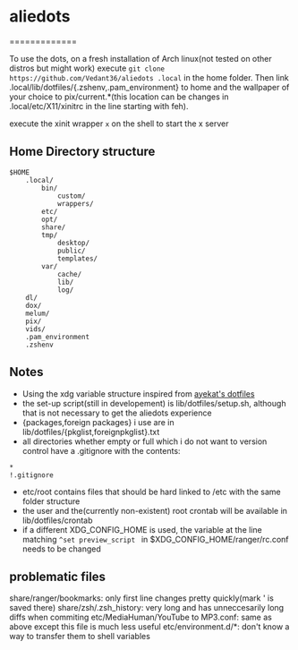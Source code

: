 # aliedots
=============

To use the dots, on a fresh installation of Arch linux(not tested on other distros but might work) execute
`git clone https://github.com/Vedant36/aliedots .local`
in the home folder. Then link .local/lib/dotfiles/{.zshenv,.pam_environment} to home and the wallpaper of your choice to pix/current.*(this location can be changes in .local/etc/X11/xinitrc in the line starting with feh).

execute the xinit wrapper `x` on the shell to start the x server

## Home Directory structure
```
$HOME
	.local/
		bin/
			custom/
			wrappers/
		etc/
		opt/
		share/
		tmp/
			desktop/
			public/
			templates/
		var/
			cache/
			lib/
			log/
	dl/
	dox/
	melum/
	pix/
	vids/
	.pam_environment
	.zshenv
```

## Notes
- Using the xdg variable structure inspired from [ayekat's dotfiles](https://github.com/ayekat/dotfiles)
- the set-up script(still in developement) is lib/dotfiles/setup.sh, although that is not necessary to get the aliedots experience
- {packages,foreign packages} i use are in lib/dotfiles/{pkglist,foreignpkglist}.txt
- all directories whether empty or full which i do not want to version control have a .gitignore with the contents:
```git
*
!.gitignore
```
- etc/root contains files that should be hard linked to /etc with the same folder structure
- the user and the(currently non-existent) root crontab will be available in lib/dotfiles/crontab
- if a different XDG_CONFIG_HOME is used, the variable at the line matching `^set preview_script ` in $XDG_CONFIG_HOME/ranger/rc.conf needs to be changed

## problematic files
share/ranger/bookmarks: only first line changes pretty quickly(mark ' is saved there)
share/zsh/.zsh_history: very long and has unneccesarily long diffs when commiting
etc/MediaHuman/YouTube to MP3.conf: same as above except this file is much less useful
etc/environment.d/*: don't know a way to transfer them to shell variables
